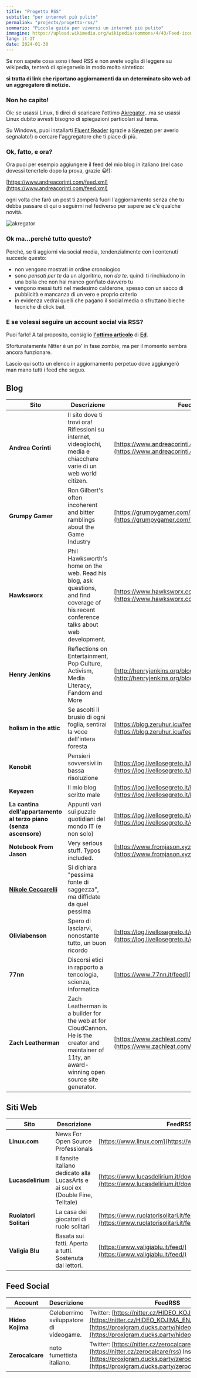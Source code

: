 ```yaml
---
title: "Progetto RSS"
subtitle: "per internet più pulito"
permalink: "projects/progetto-rss/"
sommario: "Piccola guida per viversi un internet più pulito"
immagine: https://upload.wikimedia.org/wikipedia/commons/4/43/Feed-icon.svg
lang: it-IT
date: 2024-01-30
---
```


Se non sapete cosa sono i feed RSS e non avete voglia di leggere su wikipedia, tenterò di spiegarvelo in modo molto sintetico:

**si tratta di link che riportano aggiornamenti da un determinato sito web ad un aggregatore di notizie.**

### Non ho capito!

Ok: se usassi Linux, ti direi di scaricare l'ottimo [Akregator](https://apps.kde.org/it/akregator/)...ma se usassi Linux dubito avresti bisogno di spiegazioni particolari sul tema.

Su Windows, puoi installarti [Fluent Reader](https://github.com/yang991178/fluent-reader) (grazie a [Keyezen](https://livellosegreto.it/@keyezen) per averlo segnalato!) o cercare l'aggregatore che ti piace di più.

### Ok, fatto, e ora?

Ora puoi per esempio aggiungere il feed del mio blog in italiano (nel caso dovessi tenertelo dopo la prova, grazie 😀!):

[https://www.andreacorinti.com/feed.xml](https://www.andreacorinti.com/feed.xml)

ogni volta che farò un post ti zomperà fuori l'aggiornamento senza che tu debba passare di qui o seguirmi nel fediverso per sapere se c'è qualche novità.

![akregator](https://cdn.masto.host/livellosegretoit/media_attachments/files/111/834/296/901/443/086/original/c9066a7a7f9c58bf.png)

### Ok ma...perché tutto questo?

Perché, se ti aggiorni via social media, tendenzialmente con i contenuti succede questo: 

- non vengono mostrati in ordine cronologico
- sono _pensati per te_ da un algoritmo, non _da te_. quindi ti rinchiudono in una bolla che non hai manco gonfiato davvero tu
- vengono messi tutti nel medesimo calderone, spesso con un sacco di pubblicità e mancanza di un vero e proprio criterio
- in evidenza vedrai quelli che pagano il social media o sfruttano bieche tecniche di click bait

### E se volessi seguire un account social via RSS?

Puoi farlo! A tal proposito, consiglio [**l'ottimo articolo**](https://log.livellosegreto.it/edmael/feed-rss-torniamo-a-scegliere-i-nostri-contenuti) di [**Ed**](https://livellosegreto.it/@ed).

Sfortunatamente Nitter è un po' in fase zombie, ma per il momento sembra ancora funzionare.

Lascio qui sotto un elenco in aggiornamento perpetuo dove aggiungerò man mano tutti i feed che seguo.

## Blog

| Sito | Descrizione | FeedRSS |
|---|---|---|
| **Andrea Corinti** | Il sito dove ti trovi ora! Riflessioni su internet, videogiochi, media e chiacchere varie di un web world citizen. | [https://www.andreacorinti.com/feed.xml](https://www.andreacorinti.com/feed.xml)
| **Grumpy Gamer** | Ron Gilbert's often incoherent and bitter ramblings about the Game Industry | [https://grumpygamer.com/rss2.0](https://grumpygamer.com/rss2.0)
| **Hawksworx** | Phil Hawksworth's home on the web. Read his blog, ask questions, and find coverage of his recent conference talks about web development. | [https://www.hawksworx.com/feed.xml](https://www.hawksworx.com/feed.xml) |
| **Henry Jenkins** | Reflections on Entertainment, Pop Culture, Activism, Media Literacy, Fandom and More | [http://henryjenkins.org/blog?format=rss](http://henryjenkins.org/blog?format=rss) |
| **holism in the attic** | Se ascolti il brusio di ogni foglia, sentirai la voce dell'intera foresta | [https://blog.zeruhur.icu/feed/](https://blog.zeruhur.icu/feed/) |
| **Kenobit** | Pensieri sovversivi in bassa risoluzione | [https://log.livellosegreto.it/kenobit/feed/](https://log.livellosegreto.it/kenobit/feed/) |
| **Keyezen** | Il mio blog scritto male | [https://log.livellosegreto.it/keyezen/feed/](https://log.livellosegreto.it/keyezen/feed/) |
| **La cantina dell'appartamento al terzo piano (senza ascensore)** | Appunti vari sui puzzle quotidiani del mondo IT (e non solo) | [https://log.livellosegreto.it/edmael/feed/](https://log.livellosegreto.it/edmael/feed/) |
| **Notebook From Jason** | Very serious stuff. Typos included. | [https://www.fromjason.xyz/p/notebook/feed/feed.xml](https://www.fromjason.xyz/p/notebook/feed/feed.xml) |
| [**Nikole Ceccarelli**](nikolececcarelli.it/api/rss) | Si dichiara "pessima fonte di saggezza", ma diffidate da quel pessima |
| **Oliviabenson** | Spero di lasciarvi, nonostante tutto, un buon ricordo | [https://log.livellosegreto.it/oliviabenson2/feed/](https://log.livellosegreto.it/oliviabenson2/feed/) |
| **77nn** | Discorsi etici in rapporto a tencologia, scienza, informatica | [https://www.77nn.it/feed](https://www.77nn.it/feed) |
| **Zach Leatherman** | Zach Leatherman is a builder for the web at for CloudCannon. He is the creator and maintainer of 11ty, an award-winning open source site generator. | [https://www.zachleat.com/web/feed/](https://www.zachleat.com/web/feed/) |

## Siti Web

| Sito | Descrizione | FeedRSS |
|---|---|---|
| **Linux.com** | News For Open Source Professionals | [https://www.linux.com](https://www.linux.com)
| **Lucasdelirium** | Il fansite italiano dedicato alla LucasArts e ai suoi ex (Double Fine, Telltale) | [https://www.lucasdelirium.it/download/lucasdelirium.xml](https://www.lucasdelirium.it/download/lucasdelirium.xml) 
| **Ruolatori Solitari** |La casa dei giocatori di ruolo solitari | [https://www.ruolatorisolitari.it/feed/](https://www.ruolatorisolitari.it/feed/)
| **Valigia Blu** | Basata sui fatti. Aperta a tutti. Sostenuta dai lettori.| [https://www.valigiablu.it/feed/](https://www.valigiablu.it/feed/)

## Feed Social

| Account | Descrizione | FeedRSS |
|---|---|---|
| **Hideo Kojima** | Celeberrimo sviluppatore di videogame. | Twitter: [https://nitter.cz/HIDEO_KOJIMA_EN/rss](https://nitter.cz/HIDEO_KOJIMA_EN/rss) Instagram: [https://proxigram.ducks.party/hideo_kojima/stories/rss](https://proxigram.ducks.party/hideo_kojima/stories/rss)
| **Zerocalcare** | noto fumettista italiano. | Twitter: [https://nitter.cz/zerocalcare/rss](https://nitter.cz/zerocalcare/rss) Instagram: [https://proxigram.ducks.party/zerocalcare/stories/rss](https://proxigram.ducks.party/zerocalcare/stories/rss)